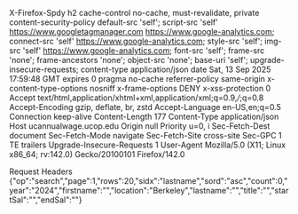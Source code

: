X-Firefox-Spdy	h2
cache-control	no-cache, must-revalidate, private
content-security-policy	default-src 'self'; script-src 'self' https://www.googletagmanager.com https://www.google-analytics.com; connect-src 'self' https://www.google-analytics.com; style-src 'self'; img-src 'self' https://www.google-analytics.com; font-src 'self'; frame-src 'none'; frame-ancestors 'none'; object-src 'none'; base-uri 'self'; upgrade-insecure-requests;
content-type	application/json
date	Sat, 13 Sep 2025 17:59:48 GMT
expires	0
pragma	no-cache
referrer-policy	same-origin
x-content-type-options	nosniff
x-frame-options	DENY
x-xss-protection	0
Accept	text/html,application/xhtml+xml,application/xml;q=0.9,*/*;q=0.8
Accept-Encoding	gzip, deflate, br, zstd
Accept-Language	en-US,en;q=0.5
Connection	keep-alive
Content-Length	177
Content-Type	application/json
Host	ucannualwage.ucop.edu
Origin	null
Priority	u=0, i
Sec-Fetch-Dest	document
Sec-Fetch-Mode	navigate
Sec-Fetch-Site	cross-site
Sec-GPC	1
TE	trailers
Upgrade-Insecure-Requests	1
User-Agent	Mozilla/5.0 (X11; Linux x86_64; rv:142.0) Gecko/20100101 Firefox/142.0


Request Headers
{"op":"search","page":1,"rows":20,"sidx":"lastname","sord":"asc","count":0,"year":"2024","firstname":"","location":"Berkeley","lastname":"","title":"","startSal":"","endSal":""}

